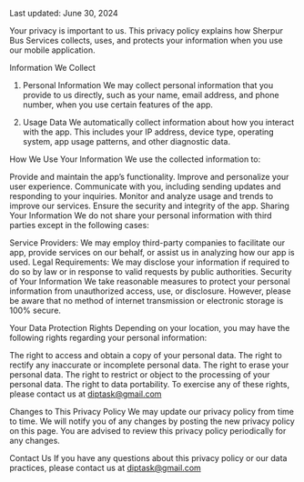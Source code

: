 Last updated: June 30, 2024

Your privacy is important to us. This privacy policy explains how Sherpur Bus Services collects, uses, and protects your information when you use our mobile application.

Information We Collect
1. Personal Information
We may collect personal information that you provide to us directly, such as your name, email address, and phone number, when you use certain features of the app.

2. Usage Data
We automatically collect information about how you interact with the app. This includes your IP address, device type, operating system, app usage patterns, and other diagnostic data.

How We Use Your Information
We use the collected information to:

Provide and maintain the app’s functionality.
Improve and personalize your user experience.
Communicate with you, including sending updates and responding to your inquiries.
Monitor and analyze usage and trends to improve our services.
Ensure the security and integrity of the app.
Sharing Your Information
We do not share your personal information with third parties except in the following cases:

Service Providers: We may employ third-party companies to facilitate our app, provide services on our behalf, or assist us in analyzing how our app is used.
Legal Requirements: We may disclose your information if required to do so by law or in response to valid requests by public authorities.
Security of Your Information
We take reasonable measures to protect your personal information from unauthorized access, use, or disclosure. However, please be aware that no method of internet transmission or electronic storage is 100% secure.

Your Data Protection Rights
Depending on your location, you may have the following rights regarding your personal information:

The right to access and obtain a copy of your personal data.
The right to rectify any inaccurate or incomplete personal data.
The right to erase your personal data.
The right to restrict or object to the processing of your personal data.
The right to data portability.
To exercise any of these rights, please contact us at diptask@gmail.com

Changes to This Privacy Policy
We may update our privacy policy from time to time. We will notify you of any changes by posting the new privacy policy on this page. You are advised to review this privacy policy periodically for any changes.

Contact Us
If you have any questions about this privacy policy or our data practices, please contact us at diptask@gmail.com
